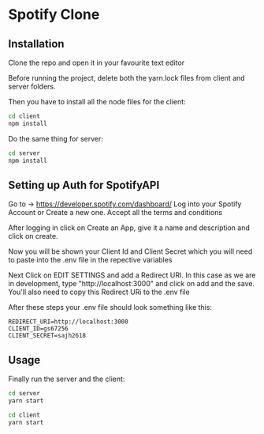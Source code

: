 # Spotify Clone

## Installation
Clone the repo and open it in your favourite text editor

Before running the project, delete both the yarn.lock files from client and server folders.

Then you have to install all the node files for the client:
```bash
cd client
npm install
```
Do the same thing for server:
```bash
cd server
npm install
```

## Setting up Auth for SpotifyAPI
Go to -> <a href="https://developer.spotify.com/dashboard/">https://developer.spotify.com/dashboard/ <a/> 
Log into your Spotify Account or Create a new one.
Accept all the terms and conditions

After logging in click on Create an App, give it a name and description and click on create.

Now you will be shown your Client Id and Client Secret which you will need to paste into the .env file in the repective variables
  
Next Click on EDIT SETTINGS and add a Redirect URI. In this case as we are in development, type "http://localhost:3000" and click on add and the save.
You'll also need to copy this Redirect URi to the .env file

After these steps your .env file should look something like this:
```.env
REDIRECT_URI=http://localhost:3000
CLIENT_ID=gs67256
CLIENT_SECRET=sajh2618
```

## Usage  
Finally run the server and the client:
```bash
cd server
yarn start
```

```bash
cd client
yarn start
```
